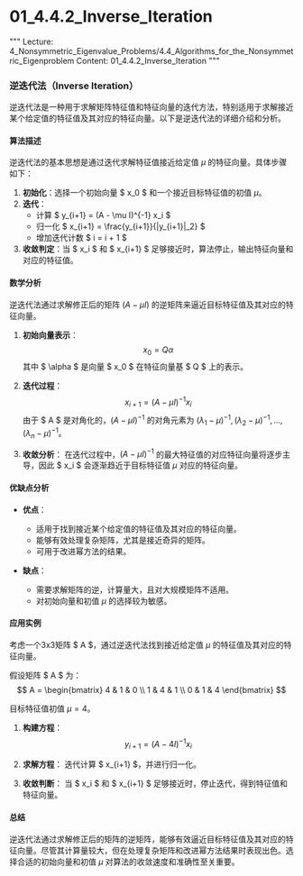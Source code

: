 # 01_4.4.2_Inverse_Iteration

"""
Lecture: 4_Nonsymmetric_Eigenvalue_Problems/4.4_Algorithms_for_the_Nonsymmetric_Eigenproblem
Content: 01_4.4.2_Inverse_Iteration
"""

### 逆迭代法（Inverse Iteration）

逆迭代法是一种用于求解矩阵特征值和特征向量的迭代方法，特别适用于求解接近某个给定值的特征值及其对应的特征向量。以下是逆迭代法的详细介绍和分析。

#### 算法描述

逆迭代法的基本思想是通过迭代求解特征值接近给定值 $\mu$ 的特征向量。具体步骤如下：

1. **初始化**：选择一个初始向量 $ x_0 $ 和一个接近目标特征值的初值 $\mu$。
2. **迭代**：
   - 计算 $ y_{i+1} = (A - \mu I)^{-1} x_i $
   - 归一化 $ x_{i+1} = \frac{y_{i+1}}{\|y_{i+1}\|_2} $
   - 增加迭代计数 $ i = i + 1 $
3. **收敛判定**：当 $ x_i $ 和 $ x_{i+1} $ 足够接近时，算法停止，输出特征向量和对应的特征值。

#### 数学分析

逆迭代法通过求解修正后的矩阵 $(A - \mu I)$ 的逆矩阵来逼近目标特征值及其对应的特征向量。

1. **初始向量表示**：
   $$
   x_0 = Q \alpha
   $$
   其中 $ \alpha $ 是向量 $ x_0 $ 在特征向量基 $ Q $ 上的表示。

2. **迭代过程**：
   $$
   x_{i+1} = (A - \mu I)^{-1} x_i
   $$
   由于 $ A $ 是对角化的，$(A - \mu I)^{-1}$ 的对角元素为 $(\lambda_1 - \mu)^{-1}, (\lambda_2 - \mu)^{-1}, \ldots, (\lambda_n - \mu)^{-1}$。

3. **收敛分析**：
   在迭代过程中，$(A - \mu I)^{-1}$ 的最大特征值的对应特征向量将逐步主导，因此 $ x_i $ 会逐渐趋近于目标特征值 $\mu$ 对应的特征向量。

#### 优缺点分析

- **优点**：
  - 适用于找到接近某个给定值的特征值及其对应的特征向量。
  - 能够有效处理复杂矩阵，尤其是接近奇异的矩阵。
  - 可用于改进幂方法的结果。

- **缺点**：
  - 需要求解矩阵的逆，计算量大，且对大规模矩阵不适用。
  - 对初始向量和初值 $\mu$ 的选择较为敏感。

#### 应用实例

考虑一个3x3矩阵 $ A $，通过逆迭代法找到接近给定值 $\mu$ 的特征值及其对应的特征向量。

假设矩阵 $ A $ 为：
$$
A = \begin{bmatrix}
4 & 1 & 0 \\
1 & 4 & 1 \\
0 & 1 & 4
\end{bmatrix}
$$

目标特征值初值 $\mu = 4$。

1. **构建方程**：
   $$
   y_{i+1} = (A - 4I)^{-1} x_i
   $$

2. **求解方程**：
   迭代计算 $ x_{i+1} $，并进行归一化。

3. **收敛判断**：
   当 $ x_i $ 和 $ x_{i+1} $ 足够接近时，停止迭代，得到特征值和特征向量。

#### 总结

逆迭代法通过求解修正后的矩阵的逆矩阵，能够有效逼近目标特征值及其对应的特征向量。尽管其计算量较大，但在处理复杂矩阵和改进幂方法结果时表现出色。选择合适的初始向量和初值 $\mu$ 对算法的收敛速度和准确性至关重要。